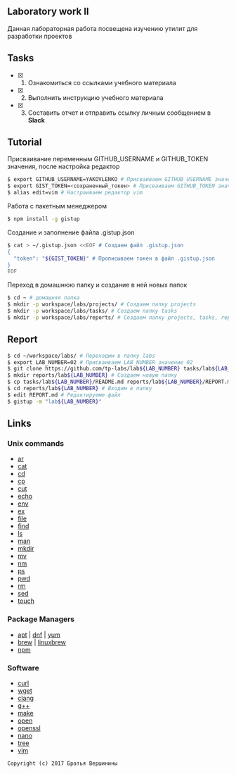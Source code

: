 ## Laboratory work II

Данная лабораторная работа посвещена изучению утилит для разработки проектов

## Tasks

- [x] 1. Ознакомиться со ссылками учебного материала
- [x] 2. Выполнить инструкцию учебного материала
- [x] 3. Составить отчет и отправить ссылку личным сообщением в **Slack**
 
## Tutorial
Присваивание переменным GITHUB_USERNAME и GITHUB_TOKEN значения, после настройка редактор
```bash
$ export GITHUB_USERNAME=YAKOVLENKO # Присваиваем GITHUB_USERNAME значение YAKOVLENKO
$ export GIST_TOKEN=<сохраненный_токен> # Присваиваем GITHUB_TOKEN значение token, что мы получили из lab01
$ alias edit=vim # Настраиваем редактор vim
```
Работа с пакетным менеджером
```bash
$ npm install -g gistup 
```
Создание и заполнение файла .gistup.json
```bash
$ cat > ~/.gistup.json <<EOF # Создаем файл .gistup.json
{
  "token": "${GIST_TOKEN}" # Прописываем токен в файл .gistup.json
}
EOF
```
Переход в домашнюю папку и создание в ней новых папок
```bash
$ cd ~ # домашняя папка
$ mkdir -p workspace/labs/projects/ # Создаем папку projects
$ mkdir -p workspace/labs/tasks/ # Создаем папку tasks
$ mkdir -p workspace/labs/reports/ # Создаем папку projects, tasks, reports
```

## Report

```bash
$ cd ~/workspace/labs/ # Переходим в папку labs
$ export LAB_NUMBER=02 # Присваиваем LAB_NUMBER значение 02
$ git clone https://github.com/tp-labs/lab${LAB_NUMBER} tasks/lab${LAB_NUMBER} # Получаем информацию с github
$ mkdir reports/lab${LAB_NUMBER} # Создаем новую папку
$ cp tasks/lab${LAB_NUMBER}/README.md reports/lab${LAB_NUMBER}/REPORT.md # Переименовываем README.md и копируем в созданную папку
$ cd reports/lab${LAB_NUMBER} # Входим в папку
$ edit REPORT.md # Редактируеме файл
$ gistup -m "lab${LAB_NUMBER}"
```

## Links

### Unix commands

- [ar](https://en.wikipedia.org/wiki/Ar_(Unix))
- [cat](https://en.wikipedia.org/wiki/Cat_(Unix))
- [cd](https://en.wikipedia.org/wiki/Cd_(command))
- [cp](https://en.wikipedia.org/wiki/Cp_(Unix))
- [cut](https://en.wikipedia.org/wiki/Cut_(Unix))
- [echo](https://en.wikipedia.org/wiki/Echo_(command))
- [env](https://en.wikipedia.org/wiki/Env_(shell))
- [ex](https://en.wikipedia.org/wiki/Ex_(editor))
- [file](https://en.wikipedia.org/wiki/File_(command))
- [find](https://en.wikipedia.org/wiki/Find)
- [ls](https://en.wikipedia.org/wiki/Ls)
- [man](https://en.wikipedia.org/wiki/Man_page)
- [mkdir](https://en.wikipedia.org/wiki/Mkdir)
- [mv](https://en.wikipedia.org/wiki/Mv)
- [nm](https://en.wikipedia.org/wiki/Nm_(Unix))
- [ps](https://en.wikipedia.org/wiki/Ps_(Unix))
- [pwd](https://en.wikipedia.org/wiki/Pwd)
- [rm](https://en.wikipedia.org/wiki/Rm_(Unix))
- [sed](https://en.wikipedia.org/wiki/Sed)
- [touch](https://en.wikipedia.org/wiki/Touch_(Unix))

### Package Managers

- [apt](http://help.ubuntu.ru/wiki/apt) | [dnf](https://en.wikipedia.org/wiki/DNF_(software)) | [yum](https://fedoraproject.org/wiki/Yum/ru)
- [brew](https://brew.sh) | [linuxbrew](http://linuxbrew.sh)
- [npm](https://docs.npmjs.com)

### Software

- [curl](https://www.gitbook.com/book/bagder/everything-curl/details)
- [wget](https://www.gnu.org/software/wget/manual/wget.pdf)
- [clang](https://clang.llvm.org)
- [g++](https://gcc.gnu.org/onlinedocs/gcc-4.0.2/gcc/G_002b_002b-and-GCC.html)
- [make](https://en.wikipedia.org/wiki/Make_(software))
- [open](https://developer.apple.com/legacy/library/documentation/Darwin/Reference/ManPages/man1/open.1.html)
- [openssl](https://www.openssl.org)
- [nano](https://www.nano-editor.org)
- [tree](https://linux.die.net/man/1/tree)
- [vim](http://www.vim.org)

```
Copyright (c) 2017 Братья Вершинины
```
